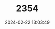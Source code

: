 ---
title: "2354"
category: "Atherurus macrourus"
draft: false
date: 2024-02-22 13:03:49
languages:
  German: ["Asiatischer Quastenstachler", "Langschwanz-Quastenstachler"]
  English: ["Asiatic Brush-tailed Porcupine"]
---